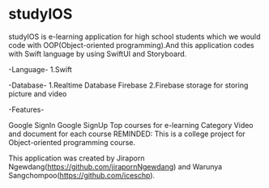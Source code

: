 # studyIOS

studyIOS is e-learning application for high school students which we would code with OOP(Object-oriented programming).And this application codes with Swift language by using SwiftUI and Storyboard.

-Language- 1.Swift

-Database- 1.Realtime Database Firebase 2.Firebase storage for storing picture and video

-Features-

Google SignIn
Google SignUp
Top courses for e-learning
Category
Video and document for each course
REMINDED: This is a college project for Object-oriented programming course.

This application was created by Jiraporn Ngewdang(https://github.com/jirapornNgewdang) and Warunya Sangchompoo(https://github.com/iceschp).
